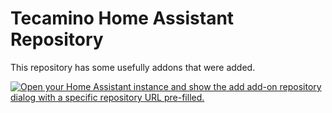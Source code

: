 # Tecamino Home Assistant Repository

This repository has some usefully addons that were added.


[![Open your Home Assistant instance and show the add add-on repository dialog with a specific repository URL pre-filled.](https://my.home-assistant.io/badges/supervisor_add_addon_repository.svg)](https://my.home-assistant.io/redirect/supervisor_add_addon_repository/?repository_url=https%3A%2F%2Fgithub.com%2Fzuadi%2Fhomeassistant-repo%2Ftree%2Fmain)

